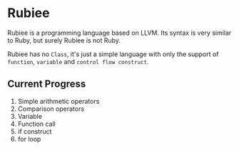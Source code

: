 # Rubiee

Rubiee is a programming language based on LLVM. Its syntax is very similar to Ruby, but surely Rubiee is not Ruby.

Rubiee has no `Class`, it's just a simple language with only the support of `function`, `variable` and `control flow construct`. 

## Current Progress

1. Simple arithmetic operators
2. Comparison operators 
3. Variable
4. Function call 
5. if construct
6. for loop
